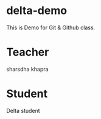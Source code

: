 # delta-demo
This is Demo for Git &amp; Github class.

# Teacher
sharsdha khapra
# Student
Delta student

